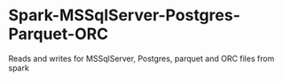 # Spark-MSSqlServer-Postgres-Parquet-ORC
Reads and writes for MSSqlServer, Postgres, parquet and ORC files from spark
